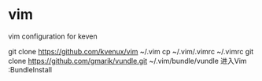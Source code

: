 vim
===

vim configuration for keven


git clone https://github.com/kvenux/vim ~/.vim
cp ~/.vim/.vimrc ~/.vimrc
git clone https://github.com/gmarik/vundle.git ~/.vim/bundle/vundle
进入Vim :BundleInstall
